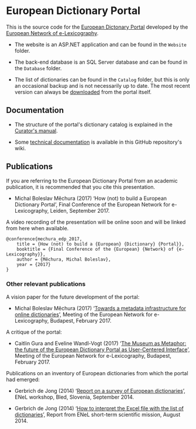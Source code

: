 # European Dictionary Portal

This is the source code for the [European Dictonary Portal](http://www.dictionaryportal.eu/) developed by the [European Network of e-Lexicography](http://www.elexicography.eu/).

- The website is an ASP.NET application and can be found in the `Website` folder.

- The back-end database is an SQL Server database and can be found in the `Database` folder.

- The list of dictionaries can be found in the `Catalog` folder, but this is only an occasional backup and is not necessarily up to date. The most recent version can always be [downloaded](http://www.dictionaryportal.eu/en/dnld/) from the portal itself.

## Documentation

- The structure of the portal's dictionary catalog is explained in the [Curator's manual](http://www.dictionaryportal.eu/en/crtr/).

- Some [technical documentation](https://github.com/michmech/EnelPortal/wiki/Technical-Documentation) is available in this GitHub repository's wiki.

## Publications

If you are referring to the European Dictionary Portal from an academic publication, it is recommended that you cite this presentation.

- Michal Boleslav Měchura (2017) ‘How (not) to build a European Dictionary Portal’, Final Conference of the European Network for e-Lexicography, Leiden, September 2017.

A video recording of the presentation will be online soon and will be linked from here when available.

	@conference{mechura_edp_2017,
		title = {How (not) to build a {European} {Dictionary} {Portal}},
		booktitle = {Final Conference of the {European} {Network} of {e-Lexicography}},
		author = {Měchura, Michal Boleslav},
		year = {2017}
	}

### Other relevant publications

A vision paper for the future development of the portal:

- Michal Boleslav Měchura (2017) ‘[Towards a metadata infrastructure for online dictionaries](http://www.lexiconista.com/towards-infrastructure.pdf)’, Meeting of the European Network for e-Lexicography, Budapest, February 2017.

A critique of the portal:

- Caitlin Gura and Eveline Wandl-Vogt (2017) ‘[The Museum as Metaphor: the future of the European Dictionary Portal as User-Centered Interface](http://www.elexicography.eu/wp-content/uploads/2017/04/Budapest_2017_WG14_CaitlinGura_MuseumasMetaphor.pdf)’, Meeting of the European Network for e-Lexicography, Budapest, February 2017.

Publications on an inventory of European dictionaries from which the portal had emerged:

- Gerbrich de Jong (2014) ‘[Report on a survey of European dictionaries](http://www.elexicography.eu/wp-content/uploads/2014/11/Bled-2014-enel_de-Jong.pps)’, ENeL workshop, Bled, Slovenia, September 2014.

- Gerbrich  de  Jong (2014) ‘[How  to  interpret  the  Excel  file  with  the  list  of  dictionaries](http://www.elexicography.eu/wp-content/uploads/2015/04/Explicative-article-STSM-Gerbrich-de-Jong.docx)’, Report from ENeL short-term scientific mission, August 2014.
